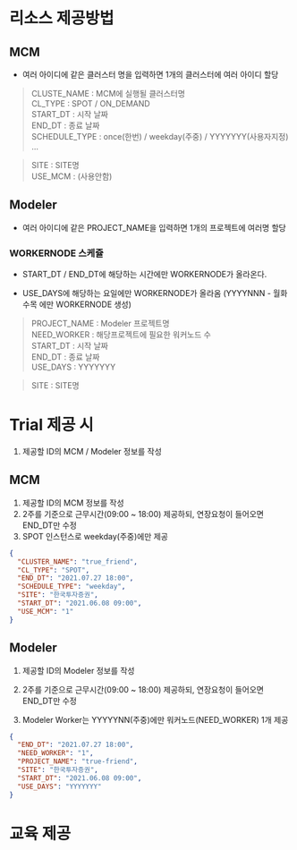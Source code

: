 # 리소스 제공방법

## MCM
- 여러 아이디에 같은 클러스터 명을 입력하면 1개의 클러스터에 여러 아이디 할당

> CLUSTE_NAME : MCM에 실행될 클러스터명  
> CL_TYPE : SPOT / ON_DEMAND   
> START_DT : 시작 날짜  
> END_DT : 종료 날짜  
> SCHEDULE_TYPE : once(한번) / weekday(주중) / YYYYYYY(사용자지정) ...  

> SITE : SITE명  
> USE_MCM : (사용안함)


## Modeler
- 여러 아이디에 같은 PROJECT_NAME을 입력하면 1개의 프로젝트에 여러명 할당

### WORKERNODE 스케쥴
- START_DT / END_DT에 해당하는 시간에만 WORKERNODE가 올라온다.

- USE_DAYS에 해당하는 요일에만 WORKERNODE가 올라옴 (YYYYNNN - 월화수목 에만 WORKERNODE 생성)


> PROJECT_NAME : Modeler 프로젝트명  
> NEED_WORKER : 해당프로젝트에 필요한 워커노드 수  
> START_DT : 시작 날짜   
> END_DT : 종료 날짜   
> USE_DAYS : YYYYYYY  

> SITE : SITE명


# Trial 제공 시
1. 제공할 ID의 MCM / Modeler 정보를 작성

## MCM
1. 제공할 ID의 MCM 정보를 작성
2. 2주를 기준으로 근무시간(09:00 ~ 18:00) 제공하되, 연장요청이 들어오면 END_DT만 수정
3. SPOT 인스턴스로 weekday(주중)에만 제공

```json
{
  "CLUSTER_NAME": "true_friend",
  "CL_TYPE": "SPOT",
  "END_DT": "2021.07.27 18:00",
  "SCHEDULE_TYPE": "weekday",
  "SITE": "한국투자증권",
  "START_DT": "2021.06.08 09:00",
  "USE_MCM": "1"
}
```
## Modeler
1. 제공할 ID의 Modeler 정보를 작성
2. 2주를 기준으로 근무시간(09:00 ~ 18:00) 제공하되, 연장요청이 들어오면 END_DT만 수정

3. Modeler Worker는 YYYYYNN(주중)에만 워커노드(NEED_WORKER) 1개 제공

``` json
{
  "END_DT": "2021.07.27 18:00",
  "NEED_WORKER": "1",
  "PROJECT_NAME": "true-friend",
  "SITE": "한국투자증권",
  "START_DT": "2021.06.08 09:00",
  "USE_DAYS": "YYYYYYY"
}
```

# 교육 제공








# 